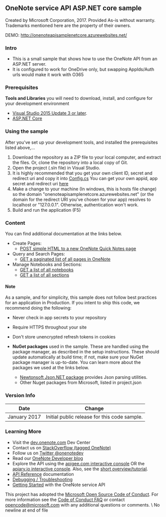 ## OneNote service API ASP.NET core sample

Created by Microsoft Corporation, 2017. Provided As-is without warranty. Trademarks mentioned here are the property of their owners.

DEMO: http://onenoteapisamplenetcore.azurewebsites.net/

### Intro
* This is a small sample that shows how to use the OneNote API from an ASP.NET server.
* It is configured to work for OneDrive only, but swapping AppIds/Auth urls would make it work with O365

### Prerequisites

**Tools and Libraries** you will need to download, install, and configure for your development environment
* [Visual Studio 2015 Update 3 or later](http://www.visualstudio.com/en-us/downloads). 
* [ASP.NET Core](https://www.asp.net/core)

### Using the sample

After you've set up your development tools, and installed the prerequisites listed above,...

1. Download the repository as a ZIP file to your local computer, and extract the files. Or, clone the repository into a local copy of Git.
2. Open the project (.sln file) in Visual Studio.
3. It is highly recommended that you get your own client ID, secret and redirect uri and copy it into
	[Config.cs](https://github.com/OneNoteDev/OneNoteApiSampleAspNetCore/blob/master/src/OneNoteApiSample/Config.cs#L9)
	You can get your own appid, app secret and redirect uri [here](http://msdn.microsoft.com/EN-US/library/office/dn575426.aspx)
4. Make a change to your machine (In windows, this is hosts file change) so the domain "onenoteapisamplenetcore.azurewebsites.net" (or the domain for the redirect URI you've chosen for your app) resolves to localhost or "127.0.0.1". Otherwise, authentication won't work.
5. Build and run the application (F5)

### Content

You can find additional documentation at the links below.

* Create Pages: 
    * [POST simple HTML to a new OneNote Quick Notes page](http://msdn.microsoft.com/EN-US/library/office/dn575428.aspx)
* Query and Search Pages:
    *  [GET a paginated list of all pages in OneNote](http://dev.onenote.com/docs#/reference/get-pages)
* Manage Notebooks and Sections:
    * [GET a list of all notebooks](http://dev.onenote.com/docs#/reference/get-notebooks)
    * [GET a list of all sections](http://dev.onenote.com/docs#/reference/get-sections)

#### Note
As a sample, and for simplicity, this sample does not follow best practices for an application in Production. If you intent to ship this code, we recommend doing the following:

* Never check in app secrets to your repository
* Require HTTPS throughout your site
* Don't store unencrypted refresh tokens in cookies

* **NuGet packages** used in the sample. These are handled using the package manager, as described in the setup instructions. These should update automatically at build time; if not, make sure your NuGet package manager is up-to-date. You can learn more about the packages we used at the links below.
    * [Newtonsoft Json.NET package](http://newtonsoft.com/) provides Json parsing utilities.
    * Other Nuget packages from Microsoft, listed in project.json

### Version Info

| Date | Change |
|------|------|
| January 2017 | Initial public release for this code sample. |
  
### Learning More

* Visit the [dev.onenote.com](http://dev.onenote.com) Dev Center
* Contact us on [StackOverflow (tagged OneNote)](http://go.microsoft.com/fwlink/?LinkID=390182)
* Follow us on [Twitter @onenotedev](http://www.twitter.com/onenotedev)
* Read our [OneNote Developer blog](http://go.microsoft.com/fwlink/?LinkID=390183)
* Explore the API using the [apigee.com interactive console](http://go.microsoft.com/fwlink/?LinkID=392871) OR the [apiary.io interactive console](http://dev.onenote.com/docs).
Also, see the [short overview/tutorial](http://go.microsoft.com/fwlink/?LinkID=390179). 
* [API Reference](http://msdn.microsoft.com/en-us/library/office/dn575437.aspx) documentation
* [Debugging / Troubleshooting](http://msdn.microsoft.com/EN-US/library/office/dn575430.aspx)
* [Getting Started](http://go.microsoft.com/fwlink/?LinkID=331026) with the OneNote service API

This project has adopted the [Microsoft Open Source Code of Conduct](https://opensource.microsoft.com/codeofconduct/). For more information see the [Code of Conduct FAQ](https://opensource.microsoft.com/codeofconduct/faq/) or contact [opencode@microsoft.com](mailto:opencode@microsoft.com) with any additional questions or comments.
\ No newline at end of file